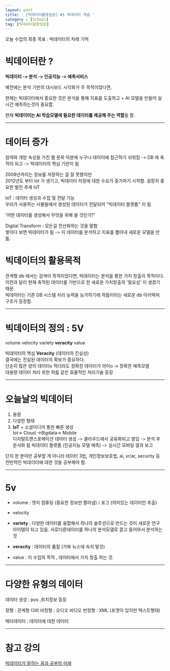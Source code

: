 ```yaml
---
layout: post
title: ' [빅데이터활용입문] #1 빅데이터 개념 '
category : [School]
tag: [빅데이터활용입문]
---
```

   
   
오늘 수업의 최종 목표 : 빅데이터의 차례 기억   
     
# 빅데이터란 ?
   
**빅데이터 -> 분석 -> 인공지능 -> 예측서비스** 
    
예전에는 분석 기반의 대시보드 시각화가 주 목적이었다면, 

현재는 빅데이터에서 중요한 것은 분석을 통해 지표를 도출하고 + AI 모델을 만들어 실시간 예측하는것이 중요함.   

현재 **빅데이터는 AI 학습모델에 필요한 데이터를 제공해 주는 역할**을 함.   

- - - 

# 데이터 증가   

참여와 개방 속성을 가진 웹 문화 덕분에  누구나 데이터에 접근하기 쉬워짐 -> DB 에 축적이 되고 -> 빅데이터의 핵심 기반이 됨     

2008년까지는 정보를 저장하는 걸 잘 못했지만   
2012년도 부터 Iot 가 생기고, 빅데이터 저장에 대한 수요가 증가하기 시작함. 굉장히 중요한 발전 추세 IoT    

IoT : 데이터 생성과 수집 및 전달 기능    
우리가 사용하는 사물들에서 생성된 데이터가 전달되어 "빅데이터 플랫폼" 이 됨    

'어떤 데이터를 생성해서 무엇을 위해 쓸 것인가?'   

Digital Transform : 모든걸 전산화하는 것을 말함    
쌓이다 보면 빅데이터가 됨 -> 이 데이터를 분석하고 지표를 뽑아내 새로운 모델을 만듦.   

# 빅데이터의 활용목적   
 
관계형 db 에서는 검색이 목적이었다면, 빅데이터는 분석을 통한 가치 창출이 목적이다.    
이전과 달리 현재 축적된 데이터를 기반으로 한 새로운 가치창출의 '필요성' 이 생겼기 때문.    
빅데이터는 기존 DB 시스템 처리 능력을 능가하기에 하둡이라는 새로운 db 아키텍처 구조가 등장함.   

- - - 

# 빅데이터의 정의 : 5V   
 
volume velocity variety **veracity** value 

빅데이터의 핵심 **Veracity** (데이터의 진실성)   
결국에는 진실된 데이터의 확보가 중요하다.   
단순히 많은 양의 데이터x 적더라도 정확한 데이터가 의미o -> 정확한 예측모델    
대용량 데이터 처리 위한 하둡 같은 효율적인 처리기술 등장    

- - - 

# 오늘날의 빅데이터    

1.  용량    
2.  다양한 형태   
3.  **IoT** + 소셜미디어 통한 빠른 생성    
Iot-> Cloud ->Bigdata-> Mobile    
디지털트랜스포메이션 데이터 생성 -> 클라우드에서 공유화되고 쌓임 -> 분석 후 문서화 됨 빅데이터 플랫폼 (인공지능 모델 예측) -> 실시간 모바일 결과 보고    

단지 한 분야만 공부할 게 아니라 데이터 3법, 개인정보보호법, ai, vr/ar, security 등 전반적인 빅데이터에 대한 것을 공부해야 함.      

- - - 

# 5v
 
* volume : 엣지 컴퓨팅 (중요한 정보만 짤라냄) / 포그 (의미있는 데이터만 추출)

* velocity 

* **variety** : 다양한 데이터를 융합해서 하나의 솔루션으로 만드는 것이 새로운 연구 아이템이 되고 있음.
서로다른데이터를 하나의 분석모델로 끌고 들어와서 분석하는 것 

* **veracity** : 데이터의 품질 (가짜 뉴스에 속지 말것)

* value : 이 수업의 목적 , 데이터에서 가치 창출 하는 것.

- - - 

# 다양한 유형의 데이터 
 
데이터 생성 : pos ,위치정보 등등

정형 : 관계형 디비
비정형 : 오디오 비디오 
반정형 : XML (포맷이 있지만 텍스트형태)

메타데이터 : 데이터에 대한 데이터 

- - - 

# 참고 강의 
 
[빅데이터가 말하는 꿈과 공부의 미래](https://www.youtube.com/watch?v=DAAmaDWRmkY)
